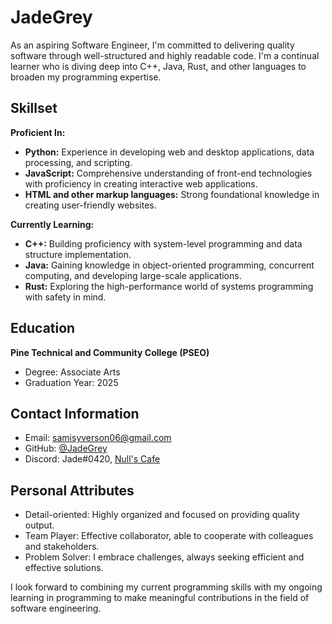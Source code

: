 # JadeGrey

As an aspiring Software Engineer, I'm committed to delivering quality software through well-structured and highly readable code. I'm a continual learner who is diving deep into C++, Java, Rust, and other languages to broaden my programming expertise.

## Skillset

**Proficient In:**

- **Python:** Experience in developing web and desktop applications, data processing, and scripting.
- **JavaScript:** Comprehensive understanding of front-end technologies with proficiency in creating interactive web applications.
- **HTML and other markup languages:** Strong foundational knowledge in creating user-friendly websites.

**Currently Learning:**

- **C++:** Building proficiency with system-level programming and data structure implementation.
- **Java:** Gaining knowledge in object-oriented programming, concurrent computing, and developing large-scale applications.
- **Rust:** Exploring the high-performance world of systems programming with safety in mind.


## Education

**Pine Technical and Community College (PSEO)**

- Degree: Associate Arts
- Graduation Year: 2025

## Contact Information

- Email: [samisyverson06@gmail.com](mailto:samisyverson06@gmail.com)
- GitHub: [@JadeGrey](https://github.com/JadeGrey)
- Discord: Jade#0420, [Null's Cafe](https://discord.gg/UXRhCZUwyz)

## Personal Attributes

- Detail-oriented: Highly organized and focused on providing quality output.
- Team Player: Effective collaborator, able to cooperate with colleagues and stakeholders.
- Problem Solver: I embrace challenges, always seeking efficient and effective solutions.

I look forward to combining my current programming skills with my ongoing learning in programming to make meaningful contributions in the field of software engineering.
